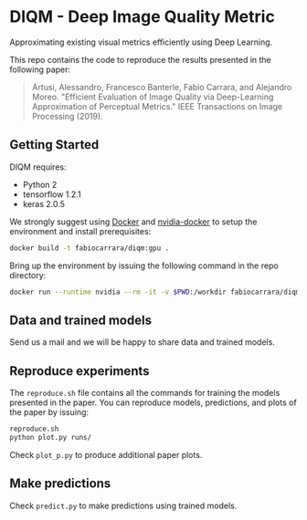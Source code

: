 # DIQM - Deep Image Quality Metric
Approximating existing visual metrics efficiently using Deep Learning.

This repo contains the code to reproduce the results presented in the following paper:

> Artusi, Alessandro, Francesco Banterle, Fabio Carrara, and Alejandro Moreo. "Efficient Evaluation of Image Quality via Deep-Learning Approximation of Perceptual Metrics." IEEE Transactions on Image Processing (2019).

## Getting Started
DIQM requires:
 - Python 2
 - tensorflow 1.2.1
 - keras 2.0.5
 
We strongly suggest using [Docker](https://docs.docker.com/) and [nvidia-docker](https://github.com/NVIDIA/nvidia-docker) to setup the environment and install prerequisites:

```sh
docker build -t fabiocarrara/diqm:gpu .
```

Bring up the environment by issuing the following command in the repo directory:

```sh
docker run --runtime nvidia --rm -it -v $PWD:/workdir fabiocarrara/diqm:gpu
```

## Data and trained models
Send us a mail and we will be happy to share data and trained models.

## Reproduce experiments

The `reproduce.sh` file contains all the commands for training the models presented in the paper.
You can reproduce models, predictions, and plots of the paper by issuing:

```sh
reproduce.sh
python plot.py runs/
```
Check `plot_p.py` to produce additional paper plots.

## Make predictions
Check `predict.py` to make predictions using trained models.




